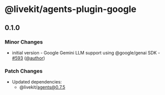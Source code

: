 # @livekit/agents-plugin-google

## 0.1.0

### Minor Changes

- initial version - Google Gemini LLM support using @google/genai SDK - [#593](https://github.com/livekit/agents-js/pull/593) ([@author](https://github.com/toubatbrian))

### Patch Changes

- Updated dependencies:
  - @livekit/agents@0.7.5 